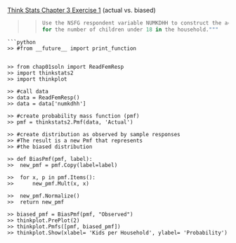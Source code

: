 [Think Stats Chapter 3 Exercise 1](http://greenteapress.com/thinkstats2/html/thinkstats2004.html#toc31) (actual vs. biased)

>> ```Python
>> Use the NSFG respondent variable NUMKDHH to construct the actual distribution 
>> for the number of children under 18 in the household."""
```
```python
>> #from __future__ import print_function


>> from chap01soln import ReadFemResp
>> import thinkstats2
>> import thinkplot

>> #call data
>> data = ReadFemResp()
>> data = data['numkdhh']

>> #create probability mass function (pmf)
>> pmf = thinkstats2.Pmf(data, 'Actual')

>> #create distribution as observed by sample responses
>> #The result is a new Pmf that represents
>> #the biased distribution

>> def BiasPmf(pmf, label):
>> 	new_pmf = pmf.Copy(label=label)

>> 	for x, p in pmf.Items():
>> 		new_pmf.Mult(x, x)

>> 	new_pmf.Normalize()
>>	return new_pmf

>> biased_pmf = BiasPmf(pmf, "Observed")
>> thinkplot.PrePlot(2)
>> thinkplot.Pmfs([pmf, biased_pmf])
>> thinkplot.Show(xlabel= 'Kids per Household', ylabel= 'Probability')
```
